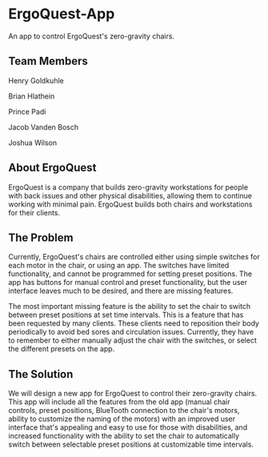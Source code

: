 # ErgoQuest-App
An app to control ErgoQuest's zero-gravity chairs.

## Team Members
Henry Goldkuhle

Brian Hlathein

Prince Padi

Jacob Vanden Bosch

Joshua Wilson

## About ErgoQuest
ErgoQuest is a company that builds zero-gravity workstations for people with back issues and other physical disabilities, allowing them to continue working with minimal pain. ErgoQuest builds both chairs and workstations for their clients. 

## The Problem
Currently, ErgoQuest's chairs are controlled either using simple switches for each motor in the chair, or using an app. The switches have limited functionality, and cannot be programmed for setting preset positions. The app has buttons for manual control and preset functionality, but the user interface leaves much to be desired, and there are missing features.

The most important missing feature is the ability to set the chair to switch between preset positions at set time intervals. This is a feature that has been requested by many clients. These clients need to reposition their body periodically to avoid bed sores and circulation issues. Currently, they have to remember to either manually adjust the chair with the switches, or select the different presets on the app.

## The Solution
We will design a new app for ErgoQuest to control their zero-gravity chairs. This app will include all the features from the old app (manual chair controls, preset positions, BlueTooth connection to the chair's motors, ability to customize the naming of the motors) with an improved user interface that's appealing and easy to use for those with disabilities, and increased functionality with the ability to set the chair to automatically switch between selectable preset positions at customizable time intervals.
